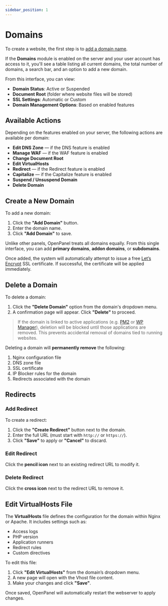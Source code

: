 ```yaml
---
sidebar_position: 1
---
```


# Domains

To create a website, the first step is to [add a domain name](/docs/panel/domains/#create-a-new-domain).

If the **Domains** module is enabled on the server and your user account has access to it, you'll see a table listing all current domains, the total number of domains, a search bar, and an option to add a new domain.

From this interface, you can view:

* **Domain Status**: Active or Suspended
* **Document Root** (folder where website files will be stored)
* **SSL Settings**: Automatic or Custom
* **Domain Management Options**: Based on enabled features

## Available Actions

Depending on the features enabled on your server, the following actions are available per domain:

* **Edit DNS Zone** — if the DNS feature is enabled
* **Manage WAF** — if the WAF feature is enabled
* **Change Document Root**
* **Edit VirtualHosts**
* **Redirect** — if the Redirect feature is enabled
* **Capitalize** — if the Capitalize feature is enabled
* **Suspend / Unsuspend Domain**
* **Delete Domain**

## Create a New Domain

To add a new domain:

1. Click the **"Add Domain"** button.
2. Enter the domain name.
3. Click **"Add Domain"** to save.

Unlike other panels, OpenPanel treats all domains equally. From this single interface, you can add **primary domains**, **addon domains**, or **subdomains**.

Once added, the system will automatically attempt to issue a free [Let’s Encrypt](https://letsencrypt.org/getting-started/) SSL certificate. If successful, the certificate will be applied immediately.

## Delete a Domain

To delete a domain:

1. Click the **"Delete Domain"** option from the domain's dropdown menu.
2. A confirmation page will appear. Click **"Delete"** to proceed.

> If the domain is linked to active applications (e.g. [PM2](/docs/panel/applications/pm2) or [WP Manager](/docs/panel/applications/wordpress)), deletion will be blocked until those applications are removed.
> This prevents accidental removal of domains tied to running websites.

Deleting a domain will **permanently remove** the following:

1. Nginx configuration file
2. DNS zone file
3. SSL certificate
4. IP Blocker rules for the domain
5. Redirects associated with the domain

## Redirects

### Add Redirect

To create a redirect:

1. Click the **"Create Redirect"** button next to the domain.
2. Enter the full URL (must start with `http://` or `https://`).
3. Click **"Save"** to apply or **"Cancel"** to discard.

### Edit Redirect

Click the **pencil icon** next to an existing redirect URL to modify it.

### Delete Redirect

Click the **cross icon** next to the redirect URL to remove it.

## Edit VirtualHosts File

The **VirtualHosts** file defines the configuration for the domain within Nginx or Apache. It includes settings such as:

* Access logs
* PHP version
* Application runners
* Redirect rules
* Custom directives

To edit this file:

1. Click **"Edit VirtualHosts"** from the domain’s dropdown menu.
2. A new page will open with the Vhost file content.
3. Make your changes and click **"Save"**.

Once saved, OpenPanel will automatically restart the webserver to apply changes.

